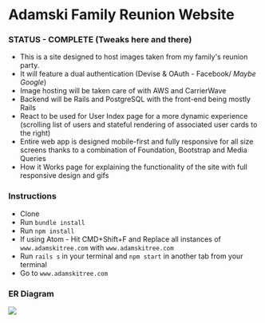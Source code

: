 # Adamski Family Reunion Website

### STATUS - COMPLETE (Tweaks here and there)

* This is a site designed to host images taken from my family's reunion party.
* It will feature a dual authentication (Devise & OAuth - Facebook/ *Maybe Google*)
* Image hosting will be taken care of with AWS and CarrierWave
* Backend will be Rails and PostgreSQL with the front-end being mostly Rails
* React to be used for User Index page for a more dynamic experience (scrolling list of users and stateful rendering of associated user cards to the right)
* Entire web app is designed mobile-first and fully responsive for all size screens thanks to a combination of Foundation, Bootstrap and Media Queries
* How it Works page for explaining the functionality of the site with full responsive design and gifs

### Instructions

* Clone
* Run `bundle install`
* Run `npm install`
* If using Atom - Hit CMD+Shift+F and Replace all instances of `www.adamskitree.com` with `www.adamskitree.com`
* Run `rails s` in your terminal and `npm start` in another tab from your terminal
* Go to `www.adamskitree.com`

### ER Diagram

![](http://i.imgur.com/kO43lM8.png)
